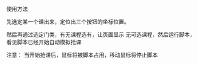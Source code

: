 使用方法

先选定某一个课出来，定位出三个按钮的坐标位置。

然后再通过选定门类，有无课程选有，让页面显示 无可选课程，然后运行脚本，看见脚本已经开始自动模拟抢课

注意： 当开始抢课后，鼠标将被脚本占用，移动鼠标将停止脚本
